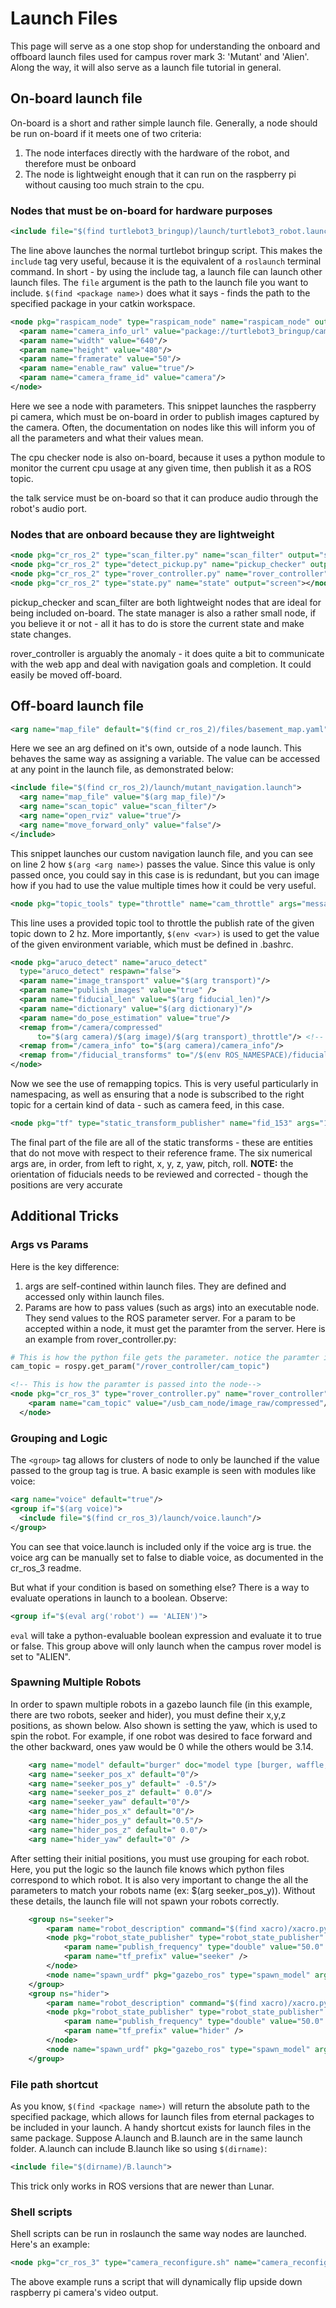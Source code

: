 # Launch Files

This page will serve as a one stop shop for understanding the onboard and offboard launch files used for campus rover mark 3: 'Mutant' and 'Alien'. Along the way, it will also serve as a launch file tutorial in general.

## On-board launch file

On-board is a short and rather simple launch file. Generally, a node should be run on-board if it meets one of two criteria:

1. The node interfaces directly with the hardware of the robot, and therefore must be onboard
2. The node is lightweight enough that it can run on the raspberry pi without causing too much strain to the cpu.

### Nodes that must be on-board for hardware purposes

```xml
<include file="$(find turtlebot3_bringup)/launch/turtlebot3_robot.launch"/>
```

The line above launches the normal turtlebot bringup script. This makes the `include` tag very useful, because it is the equivalent of a `roslaunch` terminal command. In short - by using the include tag, a launch file can launch other launch files. The `file` argument is the path to the launch file you want to include. `$(find <package name>)` does what it says - finds the path to the specified package in your catkin workspace.

```xml
<node pkg="raspicam_node" type="raspicam_node" name="raspicam_node" output="screen">
  <param name="camera_info_url" value="package://turtlebot3_bringup/camera_info/turtlebot3_rpicamera.yaml"/>
  <param name="width" value="640"/>
  <param name="height" value="480"/>
  <param name="framerate" value="50"/>
  <param name="enable_raw" value="true"/>
  <param name="camera_frame_id" value="camera"/>
</node>
```

Here we see a node with parameters. This snippet launches the raspberry pi camera, which must be on-board in order to publish images captured by the camera. Often, the documentation on nodes like this will inform you of all the parameters and what their values mean.

The cpu checker node is also on-board, because it uses a python module to monitor the current cpu usage at any given time, then publish it as a ROS topic.

the talk service must be on-board so that it can produce audio through the robot's audio port.

### Nodes that are onboard because they are lightweight

```xml
<node pkg="cr_ros_2" type="scan_filter.py" name="scan_filter" output="screen"></node>
<node pkg="cr_ros_2" type="detect_pickup.py" name="pickup_checker" output="screen"></node>
<node pkg="cr_ros_2" type="rover_controller.py" name="rover_controller" output="screen"></node>
<node pkg="cr_ros_2" type="state.py" name="state" output="screen"></node>
```

pickup\_checker and scan\_filter are both lightweight nodes that are ideal for being included on-board. The state manager is also a rather small node, if you believe it or not - all it has to do is store the current state and make state changes.

rover\_controller is arguably the anomaly - it does quite a bit to communicate with the web app and deal with navigation goals and completion. It could easily be moved off-board.

## Off-board launch file

```xml
<arg name="map_file" default="$(find cr_ros_2)/files/basement_map.yaml"/>
```

Here we see an arg defined on it's own, outside of a node launch. This behaves the same way as assigning a variable. The value can be accessed at any point in the launch file, as demonstrated below:

```xml
<include file="$(find cr_ros_2)/launch/mutant_navigation.launch">
  <arg name="map_file" value="$(arg map_file)"/>
  <arg name="scan_topic" value="scan_filter"/>
  <arg name="open_rviz" value="true"/>
  <arg name="move_forward_only" value="false"/>
</include>
```

This snippet launches our custom navigation launch file, and you can see on line 2 how `$(arg <arg name>)` passes the value. Since this value is only passed once, you could say in this case is is redundant, but you can image how if you had to use the value multiple times how it could be very useful.

```xml
<node pkg="topic_tools" type="throttle" name="cam_throttle" args="messages /$(env ROS_NAMESPACE)/raspicam_node/image/compressed 2" />
```

This line uses a provided topic tool to throttle the publish rate of the given topic down to 2 hz. More importantly, `$(env <var>)` is used to get the value of the given environment variable, which must be defined in .bashrc.

``` xml
<node pkg="aruco_detect" name="aruco_detect"
  type="aruco_detect" respawn="false">
  <param name="image_transport" value="$(arg transport)"/>
  <param name="publish_images" value="true" />
  <param name="fiducial_len" value="$(arg fiducial_len)"/>
  <param name="dictionary" value="$(arg dictionary)"/>
  <param name="do_pose_estimation" value="true"/>
  <remap from="/camera/compressed"
      to="$(arg camera)/$(arg image)/$(arg transport)_throttle"/> <!-- removed throttle -->
  <remap from="/camera_info" to="$(arg camera)/camera_info"/>
  <remap from="/fiducial_transforms" to="/$(env ROS_NAMESPACE)/fiducial_transforms" />
</node>
```

Now we see the use of remapping topics. This is very useful particularly in namespacing, as well as ensuring that a node is subscribed to the right topic for a certain kind of data - such as camera feed, in this case.

``` xml
<node pkg="tf" type="static_transform_publisher" name="fid_153" args="19.6 21.8 0.825 0 3.14159 0 /map /fid_153 100" /> <!-- charging dock -->
```

The final part of the file are all of the static transforms - these are entities that do not move with respect to their reference frame. The six numerical args are, in order, from left to right, x, y, z, yaw, pitch, roll. **NOTE:** the orientation of fiducials needs to be reviewed and corrected - though the positions are very accurate

## Additional Tricks

### Args vs Params

Here is the key difference:

1. args are self-contined within launch files. They are defined and accessed only within launch files.
2. Params are how to pass values (such as args) into an executable node. They send values to the ROS parameter server. For a param to be accepted within a node, it must get the paramter from the server. Here is an example from rover_controller.py:

``` python
# This is how the python file gets the parameter. notice the paramter is namespaced to the name of the node
cam_topic = rospy.get_param("/rover_controller/cam_topic")
```

``` xml
<!-- This is how the paramter is passed into the node-->
<node pkg="cr_ros_3" type="rover_controller.py" name="rover_controller" output="screen">
    <param name="cam_topic" value="/usb_cam_node/image_raw/compressed"/>
  </node>
```

### Grouping and Logic

The `<group>` tag allows for clusters of node to only be launched if the value passed to the group tag is true. A basic example is seen with modules like voice:

``` xml
<arg name="voice" default="true"/>
<group if="$(arg voice)">
  <include file="$(find cr_ros_3)/launch/voice.launch"/>
</group>
```

You can see that voice.launch is included only if the voice arg is true. the voice arg can be manually set to false to diable voice, as documented in the cr_ros_3 readme.

But what if your condition is based on something else? There is a way to evaluate operations in launch to a boolean. Observe:

``` xml
<group if="$(eval arg('robot') == 'ALIEN')">
```

`eval` will take a python-evaluable boolean expression and evaluate it to true or false. This group above will only launch when the campus rover model is set to "ALIEN".

### Spawning Multiple Robots

In order to spawn multiple robots in a gazebo launch file (in this example, there are two robots, seeker and hider), you must define their x,y,z positions, as shown below. Also shown is setting the yaw, which is used to spin the robot. For example, if one robot was desired to face forward and the other backward, ones yaw would be 0 while the others would be 3.14. 

``` xml
    <arg name="model" default="burger" doc="model type [burger, waffle, waffle_pi]"/>
    <arg name="seeker_pos_x" default="0"/>
    <arg name="seeker_pos_y" default=" -0.5"/>
    <arg name="seeker_pos_z" default=" 0.0"/>
    <arg name="seeker_yaw" default="0"/>
    <arg name="hider_pos_x" default="0"/>
    <arg name="hider_pos_y" default="0.5"/>
    <arg name="hider_pos_z" default=" 0.0"/>
    <arg name="hider_yaw" default="0" />
```

After setting their initial positions, you must use grouping for each robot. Here, you put the logic so the launch file knows which python files correspond to which robot. It is also very important to change the all the parameters to match your robots name (ex: $(arg seeker_pos_y)). Without these details, the launch file will not spawn your robots correctly. 

``` xml
    <group ns="seeker">
        <param name="robot_description" command="$(find xacro)/xacro.py $(find turtlebot3_description)/urdf/turtlebot3_$(arg model).urdf.xacro" />
        <node pkg="robot_state_publisher" type="robot_state_publisher" name="robot_state_publisher" output="screen">
            <param name="publish_frequency" type="double" value="50.0" />
            <param name="tf_prefix" value="seeker" />
        </node>
        <node name="spawn_urdf" pkg="gazebo_ros" type="spawn_model" args="-urdf -model seeker -x $(arg seeker_pos_x) -y $(arg seeker_pos_y) -z $(arg seeker_pos_z)          -Y $(arg seeker_yaw) -param robot_description" />
    </group>
    <group ns="hider">
        <param name="robot_description" command="$(find xacro)/xacro.py $(find turtlebot3_description)/urdf/turtlebot3_$(arg model).urdf.xacro" />
        <node pkg="robot_state_publisher" type="robot_state_publisher" name="robot_state_publisher" output="screen">
            <param name="publish_frequency" type="double" value="50.0" />
            <param name="tf_prefix" value="hider" />
        </node>
        <node name="spawn_urdf" pkg="gazebo_ros" type="spawn_model" args="-urdf -model hider -x $(arg hider_pos_x) -y $(arg hider_pos_y) -z $(arg hider_pos_z) -Y               $(arg hider_yaw) -param robot_description" />
    </group>
```

### File path shortcut

As you know, `$(find <package name>)` will return the absolute path to the specified package, which allows for launch files from eternal packages to be included in your launch. A handy shortcut exists for launch files in the same package. Suppose A.launch and B.launch are in the same launch folder. A.launch can include B.launch like so using `$(dirname)`:

``` xml
<include file="$(dirname)/B.launch">
```

This trick only works in ROS versions that are newer than Lunar.

### Shell scripts

Shell scripts can be run in roslaunch the same way nodes are launched. Here's an example:

``` xml
<node pkg="cr_ros_3" type="camera_reconfigure.sh" name="camera_reconfigure" output="screen"/>
```

The above example runs a script that will dynamically flip upside down raspberry pi camera's video output.
